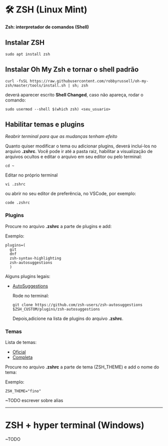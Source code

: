 # :hammer_and_wrench: ZSH (Linux Mint)
**Zsh: interpretador de comandos (Shell)**
## Instalar ZSH
```$
sudo apt install zsh
```

## Instalar Oh My Zsh e tornar o shell padrão
```$
curl -fsSL https://raw.githubusercontent.com/robbyrussell/oh-my-zsh/master/tools/install.sh | sh; zsh
```
deverá aparecer escrito **Shell Changed**, caso não apareça, rodar o comando:

```$
sudo usermod --shell $(which zsh) <seu_usuario>
```

## Habilitar temas e plugins
*Reabrir terminal para que as mudanças tenham efeito*

Quanto quiser modificar o tema ou adicionar plugins, deverá incluí-los no arquivo **.zshrc**.
Você pode ir até a pasta raiz, habilitar a visualização de arquivos ocultos e editar o arquivo em seu editor ou pelo terminal:

```$
cd ~
```

Editar no próprio terminal

```$
vi .zshrc
```

ou abrir no seu editor de preferência, no VSCode, por exemplo:

```$
code .zshrc
```

### Plugins
Procure no arquivo **.zshrc** a parte de plugins e add:

Exemplo:

```
plugins=(
  git
  dnf
  zsh-syntax-highlighting
  zsh-autosuggestions
  )
```

Alguns plugins legais:
* [AutoSuggestions](https://github.com/zsh-users/zsh-autosuggestions)

  Rode no terminal:
  ```$
  git clone https://github.com/zsh-users/zsh-autosuggestions $ZSH_CUSTOM/plugins/zsh-autosuggestions
  ```

  Depois,adicione na lista de plugins do arquivo **.zshrc**.


### Temas
Lista de temas:
* [Oficial](https://github.com/robbyrussell/oh-my-zsh/wiki/Themes)
* [Completa](https://zshthem.es/all/)

Procure no arquivo **.zshrc** a parte de tema (ZSH_THEME) e add o nome do tema:

Exemplo:
```
ZSH_THEME="fino"
```

~TODO escrever sobre alias

---
# ZSH + hyper terminal (Windows)
~TODO
